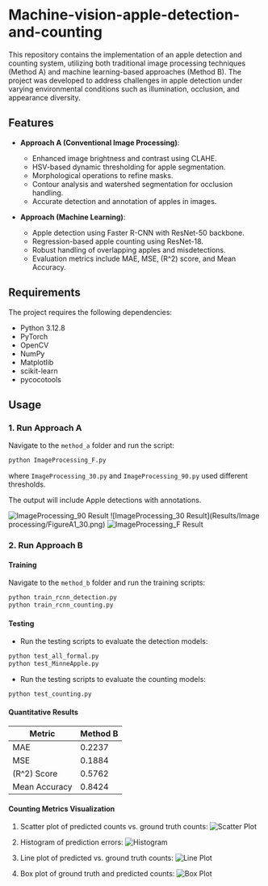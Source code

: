 # Machine-vision-apple-detection-and-counting
This repository contains the implementation of an apple detection and counting system, utilizing both traditional image processing techniques (Method A) and machine learning-based approaches (Method B). The project was developed to address challenges in apple detection under varying environmental conditions such as illumination, occlusion, and appearance diversity.

## **Features**
- **Approach A (Conventional Image Processing)**:
  - Enhanced image brightness and contrast using CLAHE.
  - HSV-based dynamic thresholding for apple segmentation.
  - Morphological operations to refine masks.
  - Contour analysis and watershed segmentation for occlusion handling.
  - Accurate detection and annotation of apples in images.

- **Approach (Machine Learning)**:
  - Apple detection using Faster R-CNN with ResNet-50 backbone.
  - Regression-based apple counting using ResNet-18.
  - Robust handling of overlapping apples and misdetections.
  - Evaluation metrics include MAE, MSE, \(R^2\) score, and Mean Accuracy.

## **Requirements**
The project requires the following dependencies:
- Python 3.12.8
- PyTorch
- OpenCV
- NumPy
- Matplotlib
- scikit-learn
- pycocotools

## **Usage**
### **1. Run Approach A**
Navigate to the `method_a` folder and run the script:
```bash
python ImageProcessing_F.py
```
where `ImageProcessing_30.py` and `ImageProcessing_90.py` used different thresholds.

The output will include Apple detections with annotations.

![ImageProcessing_90 Result](Results/Image_processing/FigureA1_90.png)
![ImageProcessing_30 Result](Results/Image processing/FigureA1_30.png)
![ImageProcessing_F Result](Results/Image_processing/FigureA1_79F.png)

### **2. Run Approach B**

#### **Training**
Navigate to the `method_b` folder and run the training scripts:
```bash
python train_rcnn_detection.py
python train_rcnn_counting.py
```

#### **Testing**
- Run the testing scripts to evaluate the detection models:
```bash
python test_all_formal.py
python test_MinneApple.py
```

- Run the testing scripts to evaluate the counting models:
```bash
python test_counting.py
```
#### **Quantitative Results**
| Metric           | Method B  |
|------------------|-----------|
| MAE             | 0.2237    |
| MSE             | 0.1884    |
| \(R^2\) Score   | 0.5762    |
| Mean Accuracy   | 0.8424    |

#### **Counting Metrics Visualization**
1. Scatter plot of predicted counts vs. ground truth counts:
   ![Scatter Plot](Results/Evaluation_Machine_learning/scatter_diagram.png)

2. Histogram of prediction errors:
   ![Histogram](Results/Evaluation_Machine_learning/error_histogram.png)

3. Line plot of predicted vs. ground truth counts:
   ![Line Plot](Results/Evaluation_Machine_learning/line_plot.png)

4. Box plot of ground truth and predicted counts:
   ![Box Plot](Results/Evaluation_Machine_learning/box_plots.png)

